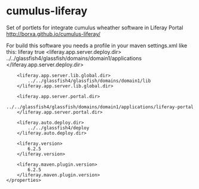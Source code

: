 # cumulus-liferay
Set of portlets for integrate cumulus wheather software in Liferay Portal
http://borxa.github.io/cumulus-liferay/

For build this software you needs a profile in your maven settings.xml like this:
<profile>
    <id>liferay</id>
    <activation>
        <activeByDefault>true</activeByDefault>
    </activation>
    <properties>
        <liferay.app.server.deploy.dir>
            ../../glassfish4/glassfish/domains/domain1/applications
        </liferay.app.server.deploy.dir>

        <liferay.app.server.lib.global.dir>
            ../../glassfish4/glassfish/domains/domain1/lib
        </liferay.app.server.lib.global.dir>

        <liferay.app.server.portal.dir>
            ../../glassfish4/glassfish/domains/domain1/applications/liferay-portal
        </liferay.app.server.portal.dir>

        <liferay.auto.deploy.dir>
            ../../glassfish4/deploy
        </liferay.auto.deploy.dir>

        <liferay.version>
            6.2.5
        </liferay.version>

        <liferay.maven.plugin.version>
            6.2.5
        </liferay.maven.plugin.version>
    </properties>
</profile>